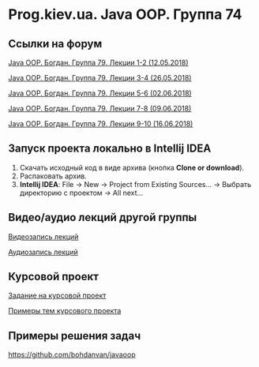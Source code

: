 Prog.kiev.ua. Java OOP. Группа 74
===

## Cсылки на форум

[Java OOP. Богдан. Группа 79. Лекции 1-2 (12.05.2018)](https://prog.kiev.ua/forum/index.php/topic,3622.0.html)

[Java OOP. Богдан. Группа 79. Лекции 3-4 (26.05.2018)](https://prog.kiev.ua/forum/index.php/topic,3654.0.html)

[Java OOP. Богдан. Группа 79. Лекции 5-6 (02.06.2018)](https://prog.kiev.ua/forum/index.php/topic,3665.0.html)

[Java OOP. Богдан. Группа 79. Лекции 7-8 (09.06.2018)](https://prog.kiev.ua/forum/index.php/topic,3679.0.html)

[Java OOP. Богдан. Группа 79. Лекции 9-10 (16.06.2018)](https://prog.kiev.ua/forum/index.php/topic,3692.0.html)

## Запуск проекта локально в Intellij IDEA

1. Скачать исходный код в виде архива (кнопка **Clone or download**).
2. Распаковать архив.
3. **Intellij IDEA**: File -> New -> Project from Existing Sources... -> Выбрать директорию с проектом -> All next...

## Видео/аудио лекций другой группы

[Видеозапись лекций](https://mega.nz/#F!fI9ACBqB)

[Аудиозапись лекций](https://mega.nz/#F!iIUhgL5T)

## Курсовой проект

[Задание на курсовой проект](https://docs.google.com/document/d/1BD_RtdtKI4MZylI_UGOGdE8_d2CZTZnfVCWwirvSVbU/edit)

[Примеры тем курсового проекта](https://docs.google.com/document/d/1pYon-L6ZfPaYPiPBSg0tPbs6HT5B-LKSLjybU08STX8/edit?usp=sharing)

## Примеры решения задач

https://github.com/bohdanvan/javaoop
